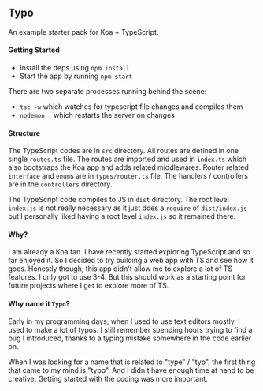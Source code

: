 ## Typo

An example starter pack for Koa + TypeScript. 

#### Getting Started

* Install the deps using `npm install`
* Start the app by running `npm start`

There are two separate processes running behind the scene: 

* `tsc -w` which watches for typescript file changes and compiles them
* `nodemon .` which restarts the server on changes


#### Structure

The TypeScript codes are in `src` directory. All routes are defined in one single `routes.ts` file. The routes are imported and used in `index.ts` which also bootstraps the Koa app and adds related middlewares. Router related `interface` and `enum`s are in `types/router.ts` file. The handlers / controllers are in the `controllers` directory. 

The TypeScript code compiles to JS in `dist` directory. The root level `index.js` is not really necessary as it just does a `require` of `dist/index.js` but I personally liked having a root level `index.js` so it remained there. 

#### Why? 

I am already a Koa fan. I have recently started exploring TypeScript and so far enjoyed it. So I decided to try building a web app with TS and see how it goes. Honestly though, this app didn't allow me to explore a lot of TS features. I only got to use 3-4. But this should work as a starting point for future projects where I get to explore more of TS. 


#### Why name it `Typo`? 

Early in my programming days, when I used to use text editors mostly, I used to make a lot of typos. I still remember spending hours trying to find a bug I introduced, thanks to a typing mistake somewhere in the code earlier on. 

When I was looking for a name that is related to "type" / "typ", the first thing that came to my mind is "typo". And I didn't have enough time at hand to be creative. Getting started with the coding was more important. 
